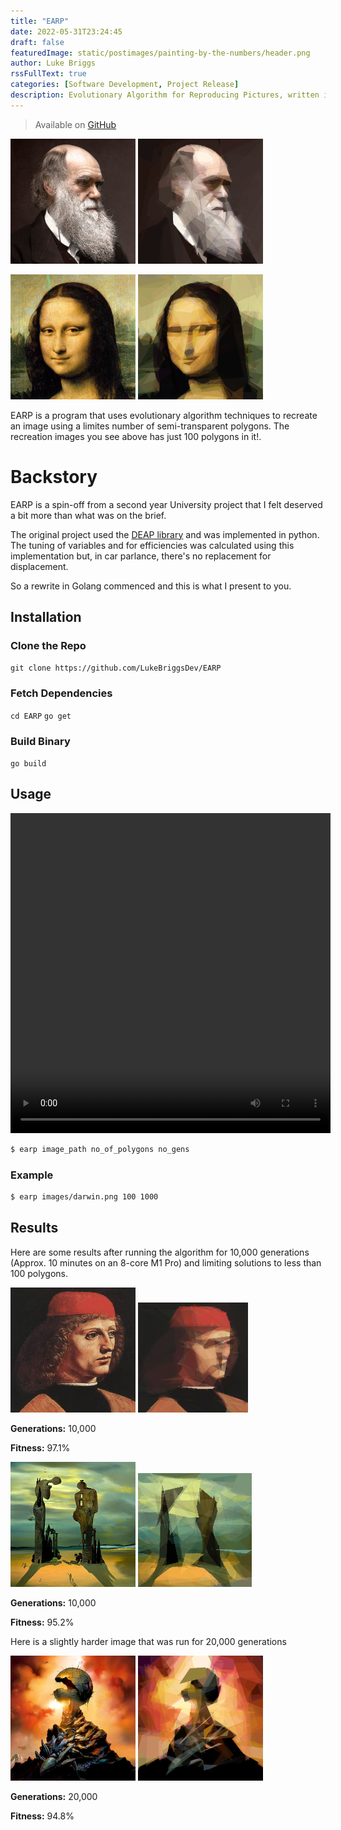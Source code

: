 ```yaml
---
title: "EARP"
date: 2022-05-31T23:24:45
draft: false
featuredImage: static/postimages/painting-by-the-numbers/header.png
author: Luke Briggs
rssFullText: true
categories: [Software Development, Project Release]
description: Evolutionary Algorithm for Reproducing Pictures, written in Golang
---
```


> Available on [GitHub](https://github.com/LukeBriggsDev/EnigmaLorenz)

![Darwin normal](https://github.com/LukeBriggsDev/EARP/raw/main/images/darwin.png)
![Darwin earp](https://github.com/LukeBriggsDev/EARP/raw/main/README/96.87.png)

![Mona Lisa normal](https://github.com/LukeBriggsDev/EARP/raw/main/images/monalisa.png)
![Mona Lisa earp](https://github.com/LukeBriggsDev/EARP/raw/main/README/monalisa96.65.png)

EARP is a program that uses evolutionary algorithm techniques to recreate an image using a limites number of semi-transparent polygons.
The recreation images you see above has just 100 polygons in it!.

# Backstory
EARP is a spin-off from a second year University project that I felt deserved a bit more than what was on the brief.

The original project used the [DEAP library](https://deap.readthedocs.io/en/master/) and was implemented in python.
The tuning of variables and for efficiencies was calculated using this implementation but, in car parlance, there's no replacement for displacement.

So a rewrite in Golang commenced and this is what I present to you.

## Installation

### Clone the Repo
`git clone https://github.com/LukeBriggsDev/EARP`

### Fetch Dependencies
`cd EARP`
`go get`

### Build Binary
`go build`

## Usage

<video width="512" height="512" controls style="margin-left: auto; margin-right: auto">
<source src="https://user-images.githubusercontent.com/22104392/170303078-03c614ab-5fe1-408c-9a09-2ef2091392e3.mp4" type="video/mp4">
</video>

```sh
$ earp image_path no_of_polygons no_gens
```

### Example
```sh
$ earp images/darwin.png 100 1000
```

## Results



Here are some results after running the algorithm for 10,000 generations (Approx. 10 minutes on an 8-core M1 Pro) and limiting solutions to less than 100 polygons.

![Image 1](https://github.com/LukeBriggsDev/EARP/raw/main/images/3a.png)
![Image 1 earp](https://github.com/LukeBriggsDev/EARP/raw/main/README/1.png)


**Generations:** 10,000

**Fitness:** 97.1%

![Image 2](https://github.com/LukeBriggsDev/EARP/raw/main/images/3b.png)
![Image 2 earp](https://github.com/LukeBriggsDev/EARP/raw/main/README/2.png)

**Generations:** 10,000

**Fitness:** 95.2%

Here is a slightly harder image that was run for 20,000 generations

![Image 2](https://github.com/LukeBriggsDev/EARP/raw/main/images/3c.png)
![Image 2 earp](https://github.com/LukeBriggsDev/EARP/raw/main/README/3.png)

**Generations:** 20,000

**Fitness:** 94.8%